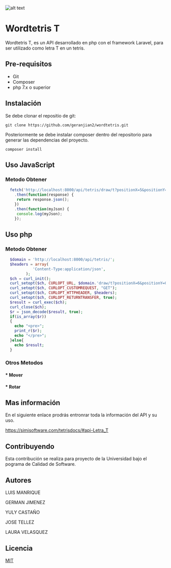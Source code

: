![alt text](https://i.blogs.es/d215a7/tetris-2/1366_2000.jpg) 
# Wordtetris T
Wordtetris T, es un API desarrollado en php con el framework Laravel, para ser utilizado como letra T en un tetris.

## Pre-requisitos
* Git
* Composer
* php 7.x o superior

## Instalación
Se debe clonar el repositio de git:

```git clone https://github.com/geranjian2/wordtetris.git```

Posteriormente se debe instalar composer dentro del repositorio para generar las dependencias del proyecto.

```composer install```

## Uso JavaScript 
### Metodo Obtener
```javascript
  fetch('http://localhost:8000/api/tetris/draw/t?positionX=5&positionY=0')
	.then(function(response) {
	 return response.json();
	})
	.then(function(myJson) {
	 console.log(myJson);
	});
```

## Uso php 
### Metodo Obtener
```php
  $domain = 'http://localhost:8000/api/tetris/';
  $headers = array(
			'Content-Type:application/json',
		 );
  $ch = curl_init();
  curl_setopt($ch, CURLOPT_URL, $domain.'draw/t?positionX=6&positionY=0');
  curl_setopt($ch, CURLOPT_CUSTOMREQUEST, "GET");
  curl_setopt($ch, CURLOPT_HTTPHEADER, $headers);
  curl_setopt($ch, CURLOPT_RETURNTRANSFER, true);
  $result = curl_exec($ch);
  curl_close($ch);
  $r = json_decode($result, true); 
  if(is_array($r))
  {
  	echo "<pre>";
  	print_r($r);
  	echo "</pre>";
  }else{
  	echo $result;
  }
```

### Otros Metodos
#### * Mover
#### * Rotar

## Mas información
En el siguiente enlace prodrás entronrar toda la información del API y su uso.

https://simisoftware.com/tetrisdocs/#api-Letra_T

## Contribuyendo
Esta contribución se realiza para proyecto de la Universidad bajo el pograma de Calidad de Software.

## Autores
LUIS MANRIQUE

GERMAN JIMENEZ

YULY CASTAÑO

JOSE TELLEZ

LAURA VELASQUEZ

## Licencia
[MIT](https://choosealicense.com/licenses/mit/)
